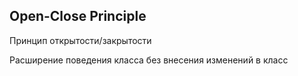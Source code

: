## Open-Close Principle
Принцип открытости/закрытости

Расширение поведения класса без внесения изменений в класс
